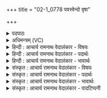 +++
title = "02-1_0778 पवस्वेन्दो वृषा"

+++
<details><summary>पदपाठः</summary>

प꣡व꣢꣯स्व। इ꣣न्दो। वृ꣡षा꣢꣯। सु꣣तः꣢। कृ꣣धि꣢। नः꣣। यश꣡सः꣢। ज꣡ने꣢꣯। वि꣡श्वाः꣢꣯। अ꣡प꣢꣯। ꣡द्विषः꣢꣯। ज꣣हि। ७७८।
</details>

<details><summary>अधिमन्त्रम् (VC)</summary>

- पवमानः सोमः
- अहमीयुराङ्गिरसः
- गायत्री
- षड्जः
</details>

<details><summary>हिन्दी : आचार्य रामनाथ वेदालंकार - विषयः</summary>

प्रथम ऋचा पूर्वार्चिक में ४७९ क्रमाङ्क पर परमात्मा को सम्बोधित की गयी थी। यहाँ परमात्मा,आचार्य तथा राजा से प्रार्थना की गयी है।
</details>

<details><summary>हिन्दी : आचार्य रामनाथ वेदालंकार - पदार्थः</summary>

पदार्थान्वय -  हे (इन्दो) तेजस्वी परमात्मन्, आचार्य और राजन् ! (वृषा) विद्या और सुख की वर्षा करनेवाले, (सुतः) हमसे प्रार्थना और प्रेरणा किये गये आप (पवस्व) हमें पवित्र कीजिए । (जने) जन-समुदाय में (नः) हमें (यशसः) यशस्वी (कृधि) कीजिए, (विश्वाः द्विषः) सब द्वेष-वृत्तियों को और सब द्वेषियों को (अप जहि) विनष्ट कर दीजिए ॥१॥ इस मन्त्र में अर्थश्लेष अलङ्कार है ॥१॥
</details>

<details><summary>हिन्दी : आचार्य रामनाथ वेदालंकार - भावार्थः</summary>

भावार्थ -  जगदीश्वर,आचार्य और राजा से विद्या,सुख,पवित्रता,कीर्ति और द्वेष-पाप आदि का विनाश प्राप्त करके सब लोग सफल जीवनवाले होवें ॥१॥
</details>

<details><summary>संस्कृत : आचार्य रामनाथ वेदालंकार - विषयः</summary>

तत्र प्रथमा ऋक् पूर्वार्चिके ४७९ क्रमाङ्के परमात्मानं सम्बोधिता। अत्र परमात्माऽऽचार्यो नृपतिश्च प्रार्थ्यते।
</details>

<details><summary>संस्कृत : आचार्य रामनाथ वेदालंकार - पदार्थः</summary>

पदार्थान्वय -  हे (इन्दो) तेजस्विन् परमात्मन् आचार्य नृपते च (वृषा) विद्यावर्षकः सुखवर्षकश्च, (सुतः) अस्माभिः प्रार्थितः प्रेरितश्च त्वम् (पवस्व) अस्मान् पुनीहि। (जने) जनसमाजे (नः) अस्मान् (यशसः) यशस्विनः (कृधि) कुरु। (विश्वाः द्विषः) सर्वाः द्वेषवृत्तीः, सर्वान् द्वेष्टॄन् वा (अप जहि) विनाशय ॥१॥ अत्रार्थश्लेषालङ्कारः ॥१॥
</details>

<details><summary>संस्कृत : आचार्य रामनाथ वेदालंकार - भावार्थः</summary>

भावार्थ -  जगदीश्वरादाचार्यान्नृपतेश्च विद्यां सुखं पवित्रतां कीर्तिं द्वेषपापादिविनाशं च प्राप्य सर्वे जनाः सफलजीवना भवेयुः ॥१॥
</details>

<details><summary>संस्कृत : आचार्य रामनाथ वेदालंकार - पादटिप्पनी</summary>

टिप्पनी -   १.ऋ० ९।६१।२८,साम० ४७९।
</details>